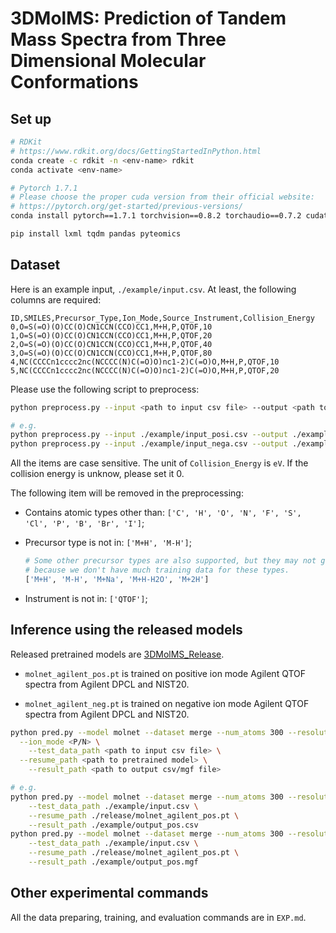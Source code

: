 <!--
 * @Date: 2022-03-03 16:18:45
 * @LastEditors: yuhhong
 * @LastEditTime: 2022-12-11 01:00:20
-->
# 3DMolMS: Prediction of Tandem Mass Spectra from Three Dimensional Molecular Conformations



## Set up

```bash
# RDKit
# https://www.rdkit.org/docs/GettingStartedInPython.html
conda create -c rdkit -n <env-name> rdkit
conda activate <env-name>

# Pytorch 1.7.1
# Please choose the proper cuda version from their official website:
# https://pytorch.org/get-started/previous-versions/
conda install pytorch==1.7.1 torchvision==0.8.2 torchaudio==0.7.2 cudatoolkit=11.0 -c pytorch

pip install lxml tqdm pandas pyteomics
```



## Dataset

Here is an example input, `./example/input.csv`. At least, the following columns are required: 

```csv
ID,SMILES,Precursor_Type,Ion_Mode,Source_Instrument,Collision_Energy
0,O=S(=O)(O)CC(O)CN1CCN(CCO)CC1,M+H,P,QTOF,10
1,O=S(=O)(O)CC(O)CN1CCN(CCO)CC1,M+H,P,QTOF,20
2,O=S(=O)(O)CC(O)CN1CCN(CCO)CC1,M+H,P,QTOF,40
3,O=S(=O)(O)CC(O)CN1CCN(CCO)CC1,M+H,P,QTOF,80
4,NC(CCCCn1cccc2nc(NCCCC(N)C(=O)O)nc1-2)C(=O)O,M+H,P,QTOF,10
5,NC(CCCCn1cccc2nc(NCCCC(N)C(=O)O)nc1-2)C(=O)O,M+H,P,QTOF,20
```

Please use the following script to preprocess:

```bash
python preprocess.py --input <path to input csv file> --output <path to output csv file>

# e.g.
python preprocess.py --input ./example/input_posi.csv --output ./example/pre_input_posi.csv 
python preprocess.py --input ./example/input_nega.csv --output ./example/pre_input_nega.csv 
```

All the items are case sensitive. The unit of `Collision_Energy` is `eV`. If the collision energy is unknow, please set it 0. 

The following item will be removed in the preprocessing: 

- Contains atomic types other than: `['C', 'H', 'O', 'N', 'F', 'S', 'Cl', 'P', 'B', 'Br', 'I']`; 

- Precursor type is not in: `['M+H', 'M-H']`; 

  ```bash
  # Some other precursor types are also supported, but they may not get high-accurat, 
  # because we don't have much training data for these types. 
  ['M+H', 'M-H', 'M+Na', 'M+H-H2O', 'M+2H']
  ```

- Instrument is not in: `['QTOF']`; 



## Inference using the released models

Released pretrained models are [3DMolMS_Release](https://drive.google.com/drive/folders/1fWx3d8vCPQi-U-obJ3kVL3XiRh75x5Ce?usp=sharing). 

- `molnet_agilent_pos.pt` is trained on positive ion mode Agilent QTOF spectra from Agilent DPCL and NIST20. 

- `molnet_agilent_neg.pt` is trained on negative ion mode Agilent QTOF spectra from Agilent DPCL and NIST20. 

```bash
python pred.py --model molnet --dataset merge --num_atoms 300 --resolution 0.2 \
  --ion_mode <P/N> \
	--test_data_path <path to input csv file> \
  --resume_path <path to pretrained model> \
	--result_path <path to output csv/mgf file>

# e.g. 
python pred.py --model molnet --dataset merge --num_atoms 300 --resolution 0.2 --ion_mode P \
	--test_data_path ./example/input.csv \
	--resume_path ./release/molnet_agilent_pos.pt \
	--result_path ./example/output_pos.csv
python pred.py --model molnet --dataset merge --num_atoms 300 --resolution 0.2 --ion_mode P \
	--test_data_path ./example/input.csv \
	--resume_path ./release/molnet_agilent_pos.pt \
	--result_path ./example/output_pos.mgf
```

## Other experimental commands

All the data preparing, training, and evaluation commands are in `EXP.md`.

